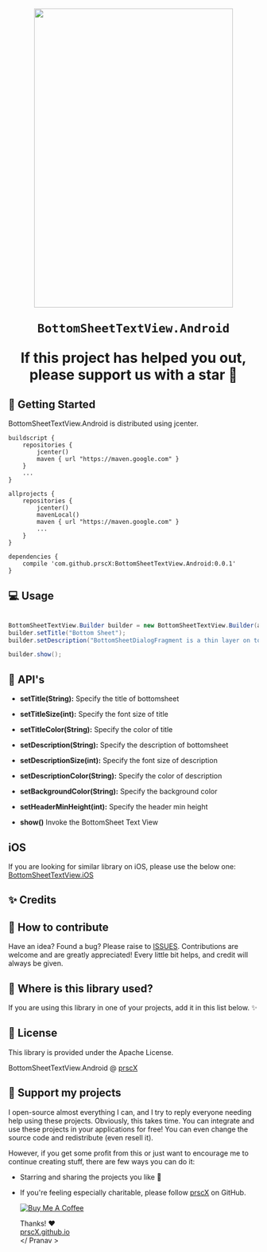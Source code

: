 
<h1 align="center">

<img src="./assets/hero.gif" width="400" height="600" />

    BottomSheetTextView.Android

If this project has helped you out, please support us with a star 🌟
</h1>

## 📖 Getting Started

BottomSheetTextView.Android is distributed using jcenter.

```
buildscript {
    repositories {
        jcenter()
        maven { url "https://maven.google.com" }
    }
    ...
}

allprojects {
    repositories {
        jcenter()
        mavenLocal()
        maven { url "https://maven.google.com" }
        ...
    }
}

dependencies {
    compile 'com.github.prscX:BottomSheetTextView.Android:0.0.1'
}

```

## 💻 Usage

```java

BottomSheetTextView.Builder builder = new BottomSheetTextView.Builder(activity);
builder.setTitle("Bottom Sheet");
builder.setDescription("BottomSheetDialogFragment is a thin layer on top of the regular support library Fragment that renders your fragment as a modal bottom sheet, fundamentally acting as a dialog."); 

builder.show();
```

## 🎨 API's

- **setTitle(String):** Specify the title of bottomsheet
- **setTitleSize(int):** Specify the font size of title
- **setTitleColor(String):** Specify the color of title

- **setDescription(String):** Specify the description of bottomsheet
- **setDescriptionSize(int):** Specify the font size of description
- **setDescriptionColor(String):** Specify the color of description

- **setBackgroundColor(String):** Specify the background color
- **setHeaderMinHeight(int):** Specify the header min height

- **show()** Invoke the BottomSheet Text View

## iOS

If you are looking for similar library on iOS, please use the below one:
[BottomSheetTextView.iOS](https://github.com/prscX/BottomSheetTextView.iOS)

## ✨ Credits

## 🤔 How to contribute
Have an idea? Found a bug? Please raise to [ISSUES](https://github.com/prscX/BottomSheetTextView.Android/issues).
Contributions are welcome and are greatly appreciated! Every little bit helps, and credit will always be given.

## 💫 Where is this library used?
If you are using this library in one of your projects, add it in this list below. ✨


## 📜 License
This library is provided under the Apache License.

BottomSheetTextView.Android @ [prscX](https://github.com/prscX)

## 💖 Support my projects
I open-source almost everything I can, and I try to reply everyone needing help using these projects. Obviously, this takes time. You can integrate and use these projects in your applications for free! You can even change the source code and redistribute (even resell it).

However, if you get some profit from this or just want to encourage me to continue creating stuff, there are few ways you can do it:
* Starring and sharing the projects you like 🚀
* If you're feeling especially charitable, please follow [prscX](https://github.com/prscX) on GitHub.

  <a href="https://www.buymeacoffee.com/prscX" target="_blank"><img src="https://www.buymeacoffee.com/assets/img/custom_images/orange_img.png" alt="Buy Me A Coffee" style="height: auto !important;width: auto !important;" ></a>

  Thanks! ❤️
  <br/>
  [prscX.github.io](https://prscx.github.io)
  <br/>
  </ Pranav >
